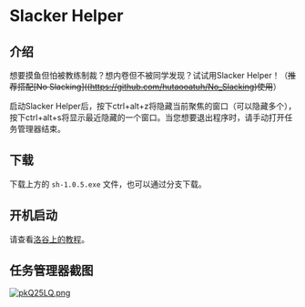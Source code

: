 # Slacker Helper

## 介绍

想要摸鱼但怕被教练制裁？想内卷但不被同学发现？试试用Slacker Helper！（~~推荐搭配[No Slacking]((https://github.com/hutaooatuh/No_Slacking)使用~~）

启动Slacker Helper后，按下ctrl+alt+z将隐藏当前聚焦的窗口（可以隐藏多个），按下ctrl+alt+s将显示最近隐藏的一个窗口。当您想要退出程序时，请手动打开任务管理器结束。

## 下载

下载上方的 `sh-1.0.5.exe` 文件，也可以通过分支下载。

## 开机启动

请查看[洛谷上的教程](https://www.luogu.com/paste/cy4atpu1)。

## 任务管理器截图

[![pkQ25LQ.png](https://s21.ax1x.com/2024/05/24/pkQ25LQ.png)](https://imgse.com/i/pkQ25LQ)
